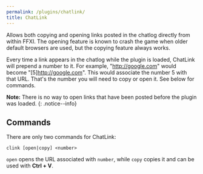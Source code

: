 ```yaml
---
permalink: /plugins/chatlink/
title: ChatLink
---
```


Allows both copying and opening links posted in the chatlog directly from within FFXI. The opening feature is known to crash the game when older default browsers are used, but the copying feature always works.

Every time a link appears in the chatlog while the plugin is loaded, ChatLink will prepend a number to it. For example, "http://google.com" would become "[5]http://google.com". This would associate the number 5 with that URL. That's the number you will need to copy or open it. See below for commands.

**Note:** There is no way to open links that have been posted before the plugin was loaded.
{: .notice--info}

## Commands

There are only two commands for ChatLink:

```
clink [open|copy] <number>
```

`open` opens the URL associated with `number`, while `copy` copies it and can be used with **Ctrl + V**.
